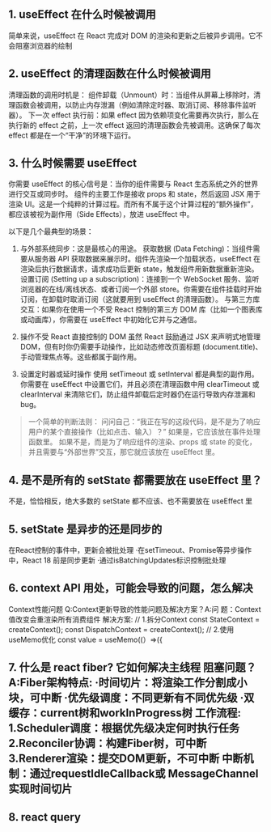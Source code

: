 ## 1. useEffect 在什么时候被调用

简单来说，useEffect 在 React 完成对 DOM 的渲染和更新之后被异步调用。它不会阻塞浏览器的绘制

## 2. useEffect 的清理函数在什么时候被调用

清理函数的调用时机是：
组件卸载（Unmount）时：当组件从屏幕上移除时，清理函数会被调用，以防止内存泄漏（例如清除定时器、取消订阅、移除事件监听器）。
下一次 effect 执行前：如果 effect 因为依赖项变化需要再次执行，那么在执行新的 effect 之前，上一次 effect 返回的清理函数会先被调用。这确保了每次 effect 都是在一个“干净”的环境下运行。

## 3. 什么时候需要 useEffect 

你需要 useEffect 的核心信号是：当你的组件需要与 React 生态系统之外的世界进行交互或同步时。
组件的主要工作是接收 props 和 state，然后返回 JSX 用于渲染 UI。这是一个纯粹的计算过程。而所有不属于这个计算过程的“额外操作”，都应该被视为副作用（Side Effects），放进 useEffect 中。

以下是几个最典型的场景：
1. 与外部系统同步：这是最核心的用途。
获取数据 (Data Fetching)：当组件需要从服务器 API 获取数据来展示时。组件先渲染一个加载状态，useEffect 在渲染后执行数据请求，请求成功后更新 state，触发组件用新数据重新渲染。
设置订阅 (Setting up a subscription)：连接到一个 WebSocket 服务、监听浏览器的在线/离线状态、或者订阅一个外部 store。你需要在组件挂载时开始订阅，在卸载时取消订阅（这就要用到 useEffect 的清理函数）。
与第三方库交互：如果你在使用一个不受 React 控制的第三方 DOM 库（比如一个图表库或动画库），你需要在 useEffect 中初始化它并与之通信。

2. 操作不受 React 直接控制的 DOM
虽然 React 鼓励通过 JSX 来声明式地管理 DOM，但有时你仍需要手动操作，比如动态修改页面标题 (document.title)、手动管理焦点等。这些都属于副作用。

3. 设置定时器或延时操作
使用 setTimeout 或 setInterval 都是典型的副作用。你需要在 useEffect 中设置它们，并且必须在清理函数中用 clearTimeout 或 clearInterval 来清除它们，防止组件卸载后定时器仍在运行导致内存泄漏和 bug。

>一个简单的判断法则：
>问问自己：“我正在写的这段代码，是不是为了响应用户的某个直接操作（比如点击、输入）？”
>如果是，它应该放在事件处理函数里。
>如果不是，而是为了响应组件的渲染、props 或 state 的变化，并且需要与“外部世界”交互，那它就应该放在 useEffect 里。

## 4. 是不是所有的 setState 都需要放在 useEffect 里？

不是，恰恰相反，绝大多数的 setState 都不应该、也不需要放在 useEffect 里

## 5. setState 是异步的还是同步的
在React控制的事件中，更新会被批处理 ·在setTimeout、Promise等异步操作中，React 18 前是同步更新 ·通过isBatchingUpdates标识控制批处理


## 6. context API 用处，可能会导致的问题，怎么解决
Context性能问题 Q:Context更新导致的性能问题及解决方案？A:问 题：Context值改变会重渲染所有消费组件 解决方案: // 1.拆分Context const StateContext = createContext(); const DispatchContext = createContext(); // 2.使用useMemo优化 const value = useMemo((）=>({

## 7. 什么是 react fiber? 它如何解决主线程 阻塞问题？A:Fiber架构特点: ·时间切片：将渲染工作分割成小块，可中断 ·优先级调度：不同更新有不同优先级 ·双缓存：current树和workInProgress树 工作流程: 1.Scheduler调度：根据优先级决定何时执行任务 2.Reconciler协调：构建Fiber树，可中断 3.Renderer渲染：提交DOM更新，不可中断 中断机制：通过requestIdleCallback或 MessageChannel实现时间切片


## 8. react query 

